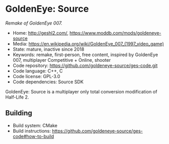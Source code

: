 # GoldenEye: Source

_Remake of GoldenEye 007._

- Home: http://geshl2.com/, https://www.moddb.com/mods/goldeneye-source
- Media: https://en.wikipedia.org/wiki/GoldenEye_007_(1997_video_game)
- State: mature, inactive since 2018
- Keywords: remake, first-person, free content, inspired by GoldenEye 007, multiplayer Competitive + Online, shooter
- Code repository: https://github.com/goldeneye-source/ges-code.git
- Code language: C++, C
- Code license: GPL-3.0
- Code dependencies: Source SDK

GoldenEye: Source is a multiplayer only total conversion modification of Half-Life 2.

## Building

- Build system: CMake
- Build instructions: https://github.com/goldeneye-source/ges-code#how-to-build
